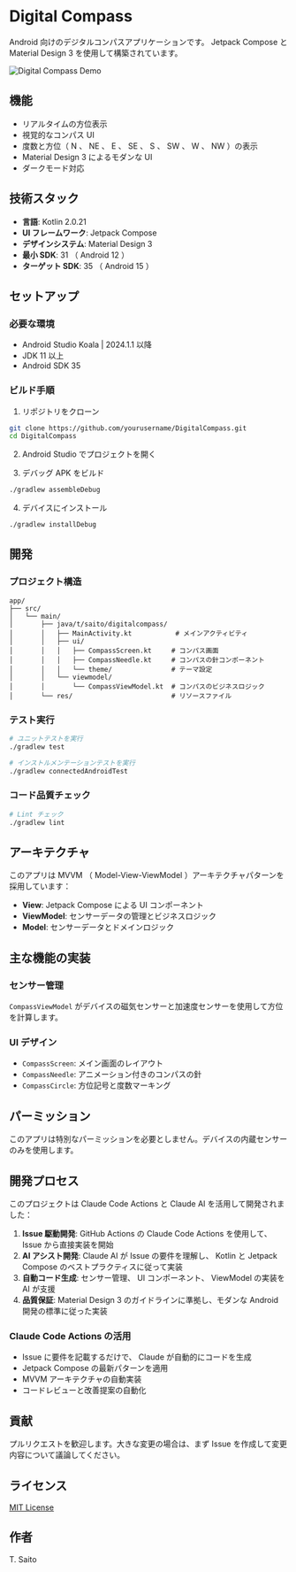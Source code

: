 # Digital Compass

Android 向けのデジタルコンパスアプリケーションです。 Jetpack Compose と Material Design 3 を使用して構築されています。

![Digital Compass Demo](capture/record-250729044446.gif)

## 機能

- リアルタイムの方位表示
- 視覚的なコンパス UI
- 度数と方位（ N 、 NE 、 E 、 SE 、 S 、 SW 、 W 、 NW ）の表示
- Material Design 3 によるモダンな UI
- ダークモード対応

## 技術スタック

- **言語**: Kotlin 2.0.21
- **UI フレームワーク**: Jetpack Compose
- **デザインシステム**: Material Design 3
- **最小 SDK**: 31 （ Android 12 ）
- **ターゲット SDK**: 35 （ Android 15 ）

## セットアップ

### 必要な環境

- Android Studio Koala | 2024.1.1 以降
- JDK 11 以上
- Android SDK 35

### ビルド手順

1. リポジトリをクローン
```bash
git clone https://github.com/yourusername/DigitalCompass.git
cd DigitalCompass
```

2. Android Studio でプロジェクトを開く

3. デバッグ APK をビルド
```bash
./gradlew assembleDebug
```

4. デバイスにインストール
```bash
./gradlew installDebug
```

## 開発

### プロジェクト構造

```
app/
├── src/
│   └── main/
│       ├── java/t/saito/digitalcompass/
│       │   ├── MainActivity.kt           # メインアクティビティ
│       │   ├── ui/
│       │   │   ├── CompassScreen.kt     # コンパス画面
│       │   │   ├── CompassNeedle.kt     # コンパスの針コンポーネント
│       │   │   └── theme/               # テーマ設定
│       │   └── viewmodel/
│       │       └── CompassViewModel.kt  # コンパスのビジネスロジック
│       └── res/                         # リソースファイル
```

### テスト実行

```bash
# ユニットテストを実行
./gradlew test

# インストルメンテーションテストを実行
./gradlew connectedAndroidTest
```

### コード品質チェック

```bash
# Lint チェック
./gradlew lint
```

## アーキテクチャ

このアプリは MVVM （ Model-View-ViewModel ）アーキテクチャパターンを採用しています：

- **View**: Jetpack Compose による UI コンポーネント
- **ViewModel**: センサーデータの管理とビジネスロジック
- **Model**: センサーデータとドメインロジック

## 主な機能の実装

### センサー管理

`CompassViewModel` がデバイスの磁気センサーと加速度センサーを使用して方位を計算します。

### UI デザイン

- `CompassScreen`: メイン画面のレイアウト
- `CompassNeedle`: アニメーション付きのコンパスの針
- `CompassCircle`: 方位記号と度数マーキング

## パーミッション

このアプリは特別なパーミッションを必要としません。デバイスの内蔵センサーのみを使用します。

## 開発プロセス

このプロジェクトは Claude Code Actions と Claude AI を活用して開発されました：

1. **Issue 駆動開発**: GitHub Actions の Claude Code Actions を使用して、 Issue から直接実装を開始
2. **AI アシスト開発**: Claude AI が Issue の要件を理解し、 Kotlin と Jetpack Compose のベストプラクティスに従って実装
3. **自動コード生成**: センサー管理、 UI コンポーネント、 ViewModel の実装を AI が支援
4. **品質保証**: Material Design 3 のガイドラインに準拠し、モダンな Android 開発の標準に従った実装

### Claude Code Actions の活用

- Issue に要件を記載するだけで、 Claude が自動的にコードを生成
- Jetpack Compose の最新パターンを適用
- MVVM アーキテクチャの自動実装
- コードレビューと改善提案の自動化

## 貢献

プルリクエストを歓迎します。大きな変更の場合は、まず Issue を作成して変更内容について議論してください。

## ライセンス

[MIT License](LICENSE)

## 作者

T. Saito